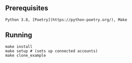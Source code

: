 ## Prerequisites

```
Python 3.8, [Poetry](https://python-poetry.org/), Make
```

## Running

```
make install
make setup # (sets up connected accounts)
make clone_example

```